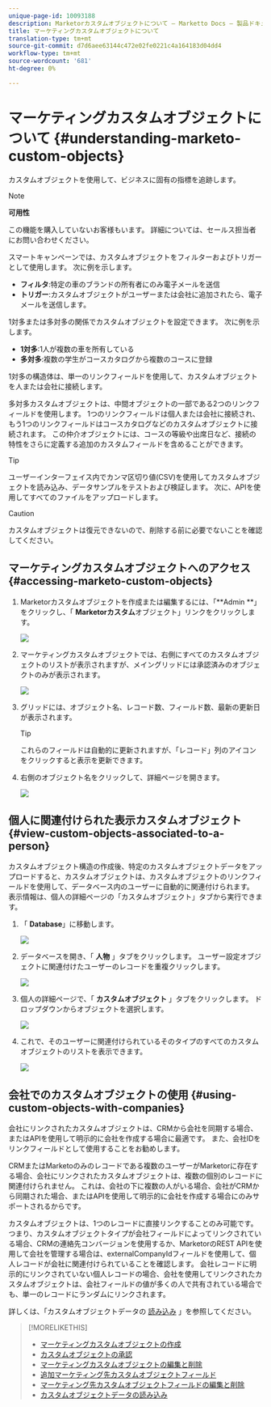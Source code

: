 ```yaml
---
unique-page-id: 10093188
description: Marketorカスタムオブジェクトについて — Marketto Docs — 製品ドキュメント
title: マーケティングカスタムオブジェクトについて
translation-type: tm+mt
source-git-commit: d7d6aee63144c472e02fe0221c4a164183d04dd4
workflow-type: tm+mt
source-wordcount: '681'
ht-degree: 0%

---
```



# マーケティングカスタムオブジェクトについて {#understanding-marketo-custom-objects}

カスタムオブジェクトを使用して、ビジネスに固有の指標を追跡します。

>[!NOTE]
>
>**可用性**
>
>この機能を購入していないお客様もいます。 詳細については、セールス担当者にお問い合わせください。

スマートキャンペーンでは、カスタムオブジェクトをフィルターおよびトリガーとして使用します。 次に例を示します。

* **フィルタ**:特定の車のブランドの所有者にのみ電子メールを送信
* **トリガー**:カスタムオブジェクトがユーザーまたは会社に追加されたら、電子メールを送信します。

1対多または多対多の関係でカスタムオブジェクトを設定できます。 次に例を示します。

* **1対多**:1人が複数の車を所有している
* **多対多**:複数の学生がコースカタログから複数のコースに登録

1対多の構造体は、単一のリンクフィールドを使用して、カスタムオブジェクトを人または会社に接続します。

多対多カスタムオブジェクトは、中間オブジェクトの一部である2つのリンクフィールドを使用します。 1つのリンクフィールドは個人または会社に接続され、もう1つのリンクフィールドはコースカタログなどのカスタムオブジェクトに接続されます。 この仲介オブジェクトには、コースの等級や出席日など、接続の特性をさらに定義する追加のカスタムフィールドを含めることができます。

>[!TIP]
>
>ユーザーインターフェイス内でカンマ区切り値(CSV)を使用してカスタムオブジェクトを読み込み、データサンプルをテストおよび検証します。 次に、APIを使用してすべてのファイルをアップロードします。

>[!CAUTION]
>
>カスタムオブジェクトは復元できないので、削除する前に必要でないことを確認してください。

## マーケティングカスタムオブジェクトへのアクセス {#accessing-marketo-custom-objects}

1. Marketorカスタムオブジェクトを作成または編集するには、「**Admin **」をクリックし、「 **Marketorカスタム**&#x200B;オブジェクト」リンクをクリックします。

   ![](assets/image2016-5-18-16-3a59-3a30.png)

1. マーケティングカスタムオブジェクトでは、右側にすべてのカスタムオブジェクトのリストが表示されますが、メイングリッドには承認済みのオブジェクトのみが表示されます。

   ![](assets/image2016-6-10-15-3a14-3a18.png)

1. グリッドには、オブジェクト名、レコード数、フィールド数、最新の更新日が表示されます。

   >[!TIP]
   >
   >これらのフィールドは自動的に更新されますが、「レコード」列のアイコンをクリックすると表示を更新できます。

1. 右側のオブジェクト名をクリックして、詳細ページを開きます。

   ![](assets/image2016-6-10-15-3a15-3a29.png)

## 個人に関連付けられた表示カスタムオブジェクト {#view-custom-objects-associated-to-a-person}

カスタムオブジェクト構造の作成後、特定のカスタムオブジェクトデータをアップロードすると、カスタムオブジェクトは、カスタムオブジェクトのリンクフィールドを使用して、データベース内のユーザーに自動的に関連付けられます。 表示情報は、個人の詳細ページの「カスタムオブジェクト」タブから実行できます。

1. 「 **Database**」に移動します。

   ![](assets/db.png)

1. データベースを開き、「 **人物** 」タブをクリックします。 ユーザー設定オブジェクトに関連付けたユーザーのレコードを重複クリックします。

   ![](assets/five.png)

1. 個人の詳細ページで、「 **カスタムオブジェクト** 」タブをクリックします。 ドロップダウンからオブジェクトを選択します。

   ![](assets/six.png)

1. これで、そのユーザーに関連付けられているそのタイプのすべてのカスタムオブジェクトのリストを表示できます。

   ![](assets/seven.png)

## 会社でのカスタムオブジェクトの使用 {#using-custom-objects-with-companies}

会社にリンクされたカスタムオブジェクトは、CRMから会社を同期する場合、またはAPIを使用して明示的に会社を作成する場合に最適です。 また、会社IDをリンクフィールドとして使用することをお勧めします。

CRMまたはMarketoのみのレコードである複数のユーザーがMarketorに存在する場合、会社にリンクされたカスタムオブジェクトは、複数の個別のレコードに関連付けられません。 これは、会社の下に複数の人がいる場合、会社がCRMから同期された場合、またはAPIを使用して明示的に会社を作成する場合にのみサポートされるからです。

カスタムオブジェクトは、1つのレコードに直接リンクすることのみ可能です。 つまり、カスタムオブジェクトタイプが会社フィールドによってリンクされている場合、CRMの連絡先コンバージョンを使用するか、MarketorのREST APIを使用して会社を管理する場合は、externalCompanyIdフィールドを使用して、個人レコードが会社に関連付けられていることを確認します。 会社レコードに明示的にリンクされていない個人レコードの場合、会社を使用してリンクされたカスタムオブジェクトは、会社フィールドの値が多くの人で共有されている場合でも、単一のレコードにランダムにリンクされます。

詳しくは、「カスタムオブジェクトデータの [読み込み](import-custom-object-data.md) 」を参照してください。

>[!MORELIKETHIS]
>
>* [マーケティングカスタムオブジェクトの作成](create-marketo-custom-objects.md)
>* [カスタムオブジェクトの承認](approve-a-custom-object.md)
>* [マーケティングカスタムオブジェクトの編集と削除](edit-and-delete-a-marketo-custom-object.md)
>* [追加マーケティング先カスタムオブジェクトフィールド](add-marketo-custom-object-fields.md)
>* [マーケティング先カスタムオブジェクトフィールドの編集と削除](edit-and-delete-marketo-custom-object-fields.md)
>* [カスタムオブジェクトデータの読み込み](import-custom-object-data.md)

>




